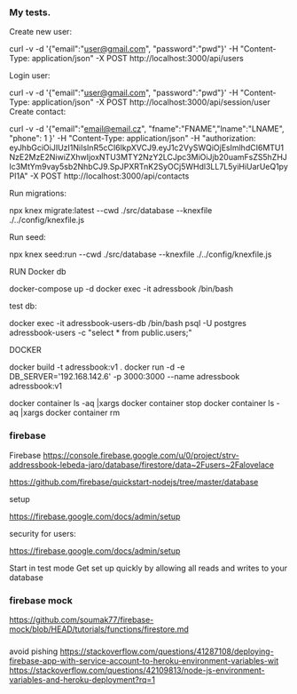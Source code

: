 ### My tests.

Create new user:

curl -v -d '{"email":"user@gmail.com", "password":"pwd"}' -H "Content-Type: application/json" -X POST http://localhost:3000/api/users

Login user:

curl -v -d '{"email":"user@gmail.com", "password":"pwd"}' -H "Content-Type: application/json" -X POST http://localhost:3000/api/session/user
Create contact:

curl -v -d '{"email":"email@email.cz", "fname":"FNAME","lname":"LNAME", "phone": 1 }' -H "Content-Type: application/json"  -H "authorization: eyJhbGciOiJIUzI1NiIsInR5cCI6IkpXVCJ9.eyJ1c2VySWQiOjEsImlhdCI6MTU1NzE2MzE2NiwiZXhwIjoxNTU3MTY2NzY2LCJpc3MiOiJjb20uamFsZS5hZHJlc3MtYm9vay5sb2NhbCJ9.SpJPXRTnK2SyOCj5WHdl3LL7L5yiHiUarUeQ1pyPI1A" -X POST http://localhost:3000/api/contacts

Run migrations: 

npx knex migrate:latest --cwd ./src/database --knexfile ./../config/knexfile.js

Run seed: 

npx knex seed:run --cwd ./src/database --knexfile ./../config/knexfile.js

RUN Docker db

docker-compose up -d
docker exec -it adressbook /bin/bash

test db: 

  docker exec -it adressbook-users-db /bin/bash
  psql -U postgres adressbook-users -c "select * from public.users;"

DOCKER

docker build -t adressbook:v1 .
docker  run -d -e DB_SERVER='192.168.142.6' -p 3000:3000  --name adressbook adressbook:v1

docker container ls -aq |xargs docker container stop
docker container ls -aq |xargs docker container rm






### firebase

Firebase
https://console.firebase.google.com/u/0/project/strv-addressbook-lebeda-jaro/database/firestore/data~2Fusers~2Falovelace

https://github.com/firebase/quickstart-nodejs/tree/master/database

setup

https://firebase.google.com/docs/admin/setup

security for users:

https://firebase.google.com/docs/admin/setup

Start in test mode
Get set up quickly by allowing all reads and writes to your database 

### firebase mock
https://github.com/soumak77/firebase-mock/blob/HEAD/tutorials/functions/firestore.md



### 
avoid pishing https://stackoverflow.com/questions/41287108/deploying-firebase-app-with-service-account-to-heroku-environment-variables-wit
https://stackoverflow.com/questions/42109813/node-js-environment-variables-and-heroku-deployment?rq=1
